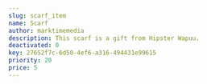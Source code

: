 ```yaml
---
slug: scarf_item
name: Scarf
author: marktimemedia
description: This scarf is a gift from Hipster Wapuu.
deactivated: 0
key: 27652f7c-6d50-4ef6-a316-494431e99615
priority: 20
price: 5
---
```

